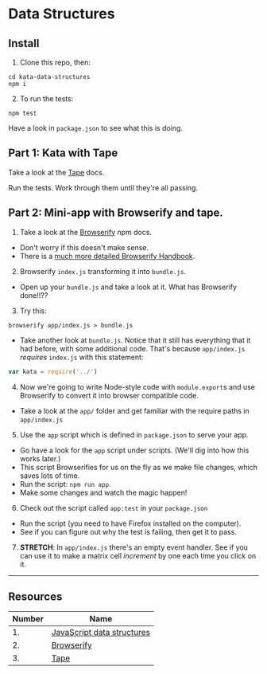 # Data Structures

## Install

1. Clone this repo, then:
  ```shell
  cd kata-data-structures
  npm i
  ```

2. To run the tests:
  ```shell
  npm test
  ```
  Have a look in `package.json` to see what this is doing.


## Part 1: Kata with Tape

Take a look at the [Tape](https://www.npmjs.com/package/tape) docs.

Run the tests. Work through them until they're all passing.

## Part 2: Mini-app with Browserify and tape.

1. Take a look at the [Browserify](https://www.npmjs.com/package/browserify) npm docs.
  - Don't worry if this doesn't make sense.
  - There is a [much more detailed Browserify Handbook](https://github.com/substack/browserify-handbook).

2. Browserify `index.js` transforming it into `bundle.js`.
  - Open up your `bundle.js` and take a look at it. What has Browserify done!!??

3. Try this:
  ```shell
  browserify app/index.js > bundle.js
  ```
  - Take another look at `bundle.js`. Notice that it still has everything that it had before, with some additional code. That's because `app/index.js` _requires_ `index.js` with this statement:
  ```js
  var kata = require('../')
  ```

4. Now we're going to write Node-style code with `module.export`s and use Browserify to convert it into browser compatible code.
  - Take a look at the `app/` folder and get familiar with the require paths in `app/index.js`

5. Use the `app` script which is defined in `package.json` to serve your app.
  - Go have a look for the `app` script under scripts. (We'll dig into how this works later.) 
  - This script Browserifies for us on the fly as we make file changes, which saves lots of time.
  - Run the script: `npm run app`.
  - Make some changes and watch the magic happen!

6. Check out the script called `app:test` in your `package.json`
  - Run the script (you need to have Firefox installed on the computer).
  - See if you can figure out why the test is failing, then get it to pass.

7. **STRETCH**: In `app/index.js` there's an empty event handler. See if you can use it to make a matrix cell _increment_ by one each time you click on it.

---

## Resources

Number | Name
-------|-------------------
1.     | [JavaScript data structures](https://developer.mozilla.org/en-US/docs/Web/JavaScript/Data_structures)
2.     | [Browserify](https://www.npmjs.com/package/browserify)
3.     | [Tape](https://www.npmjs.com/package/tape)
